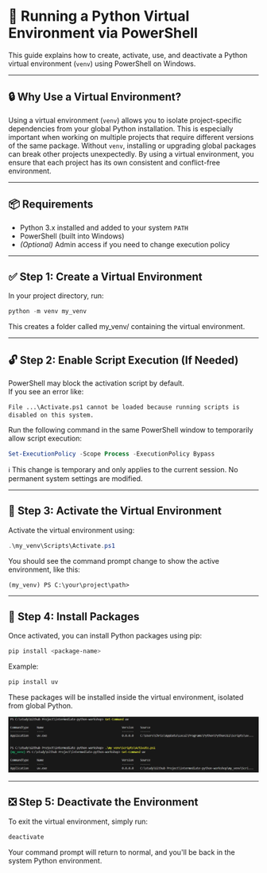 # 🐍 Running a Python Virtual Environment via PowerShell

This guide explains how to create, activate, use, and deactivate a Python virtual environment (`venv`) using PowerShell on Windows.

---

## 🔒 Why Use a Virtual Environment?

Using a virtual environment (`venv`) allows you to isolate project-specific dependencies from your global Python installation. This is especially important when working on multiple projects that require different versions of the same package. Without `venv`, installing or upgrading global packages can break other projects unexpectedly. By using a virtual environment, you ensure that each project has its own consistent and conflict-free environment.

---

## 📦 Requirements

- Python 3.x installed and added to your system `PATH`
- PowerShell (built into Windows)
- *(Optional)* Admin access if you need to change execution policy

---

## ✅ Step 1: Create a Virtual Environment

In your project directory, run:

```powershell
python -m venv my_venv
```

This creates a folder called my_venv/ containing the virtual environment.

---

## 🔓 Step 2: Enable Script Execution (If Needed)

PowerShell may block the activation script by default.  
If you see an error like:

```text
File ...\Activate.ps1 cannot be loaded because running scripts is disabled on this system.
```

Run the following command in the same PowerShell window to temporarily allow script execution:

```powershell
Set-ExecutionPolicy -Scope Process -ExecutionPolicy Bypass
```

ℹ️ This change is temporary and only applies to the current session. No permanent system settings are modified.

---

## 🚀 Step 3: Activate the Virtual Environment

Activate the virtual environment using:

```powershell
.\my_venv\Scripts\Activate.ps1
```

You should see the command prompt change to show the active environment, like this:

```text
(my_venv) PS C:\your\project\path>
```

---

## 📂 Step 4: Install Packages

Once activated, you can install Python packages using pip:

```powershell
pip install <package-name>
```

Example:

```powershell
pip install uv
```

These packages will be installed inside the virtual environment, isolated from global Python.

![Example of installing a package in PowerShell](Screenshot.png)

---

## ❎ Step 5: Deactivate the Environment

To exit the virtual environment, simply run:

```powershell
deactivate
```

Your command prompt will return to normal, and you'll be back in the system Python environment.

